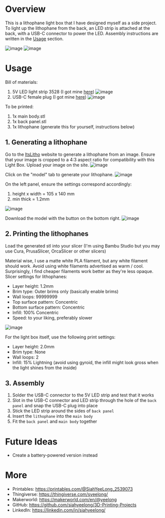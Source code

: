 # Overview
This is a lithophane light box that I have designed myself as a side project. To light up the lithophane from the back, an LED strip is attached at the back, with a USB-C connector to power the LED. Assembly instructions are written in the [Usage](#usage) section.

![image](./images/kanagawa.png) ![image](./images/kanagawa%20back.png)

# Usage

Bill of materials:
1. 5V LED light strip 3528 (I got mine [here](https://a.aliexpress.com/_oE7EGl1)) ![image](./images/light%20strips.png)
1. USB-C female plug (I got mine [here](https://a.aliexpress.com/_okP0abd)) ![image](./images/usbc%20connector.png)

To be printed:
1. 1x main body.stl
1. 1x back panel.stl
1. 1x lithophane (generate this for yourself, instructions below)

## 1. Generating a lithophane
Go to the [ItsLitho](https://tool.itslitho.com/UploadImg) website to generate a lithophane from an image. Ensure that your image is cropped to a 4:3 aspect ratio for compatibility with this Light Box. Upload your image on the site.
![image](./images/itslitho.png)

Click on the "model" tab to generate your lithophane.
![image](./images/model.png)

On the left panel, ensure the settings correspond accordingly:
1. height x width = 105 x 140 mm
1. min thick = 1.2mm

![image](./images/settings.png)

Download the model with the button on the bottom right.
![image](./images/download.png)

## 2. Printing the lithophanes
Load the generated stl into your slicer (I'm using Bambu Studio but you may use Cura, PrusaSlicer, OrcaSlicer or other slicers)

Material wise, I use a matte white PLA filament, but any white filament should work. Avoid using white filaments advertised as warm / cool. Surprisingly, I find cheaper filaments work better as they're less opaque.
Slicer settings for lithophanes:
- Layer height: 1.2mm
- Brim type: Outer brims only (basically enable brims)
- Wall loops: 99999999
- Top surface pattern: Concentric
- Bottom surface pattern: Concentric
- Infill: 100% Concentric
- Speed: to your liking, preferably slower

![image](./images/slicer%20settings.png)

For the light box itself, use the following print settings:
- Layer height: 2.0mm
- Brim type: None 
- Wall loops: 2
- Infill: 15% Lightning (avoid using gyroid, the infill might look gross when the light shines from the inside)

## 3. Assembly
1. Solder the USB-C connector to the 5V LED strip and test that it works
1. Slot in the USB-C connector and LED strip through the hole of the `back panel` and snap the USB-C plug into place
1. Stick the LED strip around the sides of `back panel`
1. Insert the `lithophane` into the `main body`
1. Fit the `back panel` and `main body` together


# Future Ideas
- Create a battery-powered version instead

# More
- Printables: https://printables.com/@SiahYeeLong_2539073
- Thingiverse: https://thingiverse.com/syeelong/
- Makerworld: https://makerworld.com/en/@yeelong
- GitHub: https://github.com/siahyeelong/3D-Printing-Projects
- LinkedIn: https://linkedin.com/in/siahyeelong/
